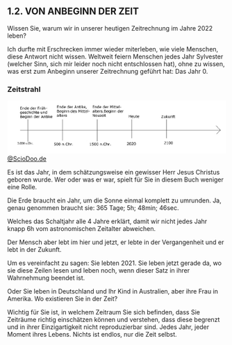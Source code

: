 ## 1.2. VON ANBEGINN DER ZEIT

Wissen Sie, warum wir in unserer heutigen Zeitrechnung im Jahre 2022 leben?

Ich durfte mit Erschrecken immer wieder miterleben, wie viele Menschen, diese Antwort nicht wissen. Weltweit feiern Menschen jedes Jahr Sylvester (welcher Sinn, sich mir leider noch nicht
entschlossen hat), ohne zu wissen, was erst zum Anbeginn unserer Zeitrechnung geführt hat: Das Jahr 0.


### Zeitstrahl
![Zeitstrahl](assets/zeitstrahl.png)<br>
[@ScioDoo.de](https://sciodoo.de/was-ist-ein-zeitstrahl-in-geschichte-definition-bedeutung/)

Es ist das Jahr, in dem schätzungsweise ein gewisser Herr Jesus Christus geboren wurde. Wer oder was er war, spielt für Sie in diesem Buch weniger eine Rolle. 

Die Erde braucht ein Jahr, um die Sonne einmal komplett zu umrunden. Ja, genau genommen braucht sie: 365 Tage; 5h; 48min; 46sec.

Welches das Schaltjahr alle 4 Jahre erklärt, damit wir
nicht jedes Jahr knapp 6h vom astronomischen
Zeitalter abweichen. 

Der Mensch aber lebt im hier und jetzt, er lebte in der Vergangenheit und er lebt in der Zukunft.

Um es vereinfacht zu sagen: Sie lebten 2021. Sie leben jetzt gerade da, wo sie diese Zeilen lesen und leben noch, wenn dieser Satz in ihrer Wahrnehmung beendet ist. 

Oder Sie leben in Deutschland und Ihr Kind in Australien, aber ihre Frau in Amerika. Wo existieren Sie in der Zeit?

Wichtig für Sie ist, in welchem Zeitraum Sie sich
befinden, dass Sie Zeiträume richtig einschätzen
können und verstehen, dass diese begrenzt und
in ihrer Einzigartigkeit nicht reproduzierbar sind. Jedes
Jahr, jeder Moment ihres Lebens. Nichts ist endlos, nur die Zeit selbst.
